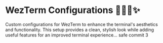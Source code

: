 # WezTerm Configurations 👨‍💻🔥✨️

Custom configurations for WezTerm to enhance the terminal's aesthetics and functionality. This setup provides a clean, stylish look while adding useful features for an improved terminal experience...
safe commit 3

